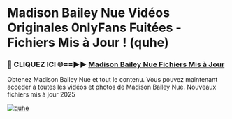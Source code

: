 # Madison Bailey Nue Vidéos Originales 0nlyFans Fuitées - Fichiers Mis à Jour ! (quhe)

<h3>🔴 CLIQUEZ ICI 🌐==►► <a href="https://tinyurl.com/2pmr4ezf" rel="nofollow">Madison Bailey Nue Fichiers Mis à Jour</a></h3>

Obtenez Madison Bailey Nue et tout le contenu. Vous pouvez maintenant accéder à toutes les vidéos et photos de Madison Bailey Nue. Nouveaux fichiers mis à jour 2025

[![quhe](https://i.imgur.com/6SNvagu.gif)](https://tinyurl.com/2pmr4ezf)
